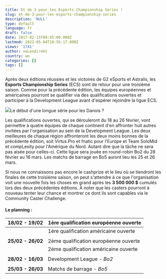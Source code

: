 ```yaml
---
title: Et de 3 pour les Esports Championship Series !
slug: et-de-3-pour-les-esports-championship-series
description: 'NULL'
type: default
language: fr
draft: false
date: 2017-02-15T09:45:00.000Z
lastmod: 2022-05-04T18:55:17.000Z
views: '1741'
author: neLendirekt
country: wo
categories: []
tags: []
---
```

Après deux éditions réussies et les victoires de G2 eSports et Astralis, les **Esports Championship Series** (ECS) sont de retour pour une troisième saison. Comme pour la précédente édition, les équipes européennes et américaines pourront se qualifier via des qualifications ouvertes et participer à la Development League avant d'espérer rejoindre la ligue ECS.

![](/storage/images/58a2e280ec120_astralis-ecsjpg.jpg)Le début d'une longue série pour les Danois ?

Les qualifications ouvertes, qui se dérouleront du 18 au 26 février, vont permettre à quatre équipes de chaque continent d'en affronter huit autres invitées par l'organisation au sein de la Development League. Les deux meilleures de chaque région affronteront les deux moins bonnes de la précédente édition, soit Virtus.Pro et fnatic pour l'Europe et Team SoloMid et compLexity pour l'Amérique du Nord. Autant dire que la tâche ne sera pas aisée pour celles-ci. Cette ligue sera jouée en round-robin Bo2 du 28 février au 16 mars. Les matchs de barrage en Bo5 auront lieu les 25 et 26 mars.

Si nous ne connaissons pas encore le cashprize et le lieu où se tiendront les finales de cette troisième saison, on peut s'attendre à ce que l'organisation voit une nouvelle fois les choses en grand après les **3 500 000 $** cumulés lors des deux précédentes éditions. À noter que les casters pourront à nouveau tenter leur chance et montrer ce dont ils sont capables via le Community Caster Challenge.

#### **Le planning :**

| **18/02 - 19/02**                        | 1ère qualification européenne ouverte |
| ---------------------------------------- | ------------------------------------- |
| |  1ère qualification américaine ouverte |                                       |
| |                                        |                                       |
| **25/02 - 26/02**                        | 2ème qualification européenne ouverte |
| |  2ème qualification américaine ouverte |                                       |
| |                                        |                                       |
| **28/02 - 16/03**                        | Development League - _Bo2_            |
| |                                        |                                       |
| **25/03 - 26/03**                        | Matchs de barrage - _Bo5_             |
